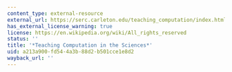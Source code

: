 ```yaml
---
content_type: external-resource
external_url: https://serc.carleton.edu/teaching_computation/index.html
has_external_license_warning: true
license: https://en.wikipedia.org/wiki/All_rights_reserved
status: ''
title: '*Teaching Computation in the Sciences*'
uid: a213a900-fd54-4a3b-88d2-b501cce1e8d2
wayback_url: ''
---
```

